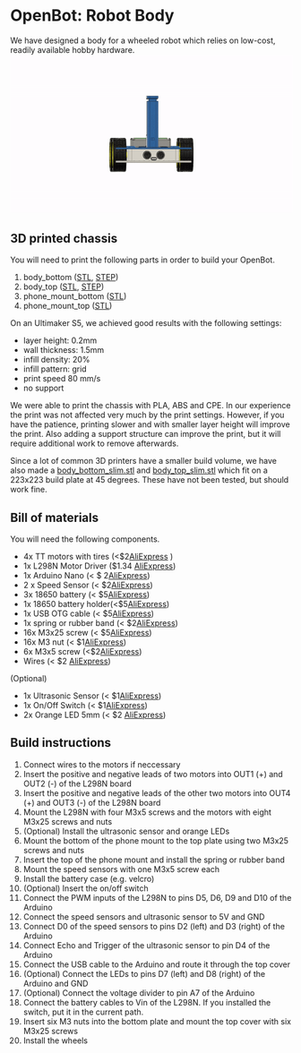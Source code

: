 
# OpenBot: Robot Body
We have designed a body for a wheeled robot which relies on low-cost, readily available hobby hardware. 
![Assembly](../docs/images/assembly.gif)

## 3D printed chassis
You will need to print the following parts in order to build your OpenBot. 
1) body_bottom ([STL](body_bottom.stl), [STEP](body_bottom.step))
2) body_top ([STL](body_top.stl), [STEP](body_top.step))
3) phone_mount_bottom ([STL](phone_mount_bottom.stl))
4) phone_mount_top ([STL](phone_mount_top.stl))

On an Ultimaker S5, we achieved good results with the following settings:
- layer height: 0.2mm
- wall thickness: 1.5mm
- infill density: 20%
- infill pattern: grid
- print speed 80 mm/s
- no support

We were able to print the chassis with PLA, ABS and CPE. In our experience the print was not affected very much by the print settings. However, if you have the patience, printing slower and with smaller layer height will improve the print. Also adding a support structure can improve the print, but it will require additional work to remove afterwards.

Since a lot of common 3D printers have a smaller build volume, we have also made a [body_bottom_slim.stl](body_bottom_slim.stl) and [body_top_slim.stl](body_top_slim.stl) which fit on a 223x223 build plate at 45 degrees. These have not been tested, but should work fine.

## Bill of materials
You will need the following components.
- 4x TT motors with tires (<$2[AliExpress](https://www.aliexpress.com/item/4000126948489.html?spm=a2g0o.productlist.0.0.15293359bK54gA&algo_pvid=75eb3a47-44d5-4f6c-9ea0-e758f0d08837&algo_expid=75eb3a47-44d5-4f6c-9ea0-e758f0d08837-3&btsid=0bb47a2215986857911752326e0253&ws_ab_test=searchweb0_0,searchweb201602_,searchweb201603_) )
- 1x L298N Motor Driver ($1.34 [AliExpress](https://www.aliexpress.com/item/32994608743.html?spm=a2g0o.productlist.0.0.b8be157eJVP5lY&algo_pvid=088ff2ac-a4ec-4b17-be43-92254d84f9fa&algo_expid=088ff2ac-a4ec-4b17-be43-92254d84f9fa-1&btsid=0bb47a2215986861645618336e0253&ws_ab_test=searchweb0_0,searchweb201602_,searchweb201603_))
- 1x Arduino Nano (< $ 2[AliExpress](https://www.aliexpress.com/item/32866959979.html?spm=a2g0o.productlist.0.0.d78d3391GJVFfZ&algo_pvid=da4460e1-407b-4132-a0db-947a431ab822&algo_expid=da4460e1-407b-4132-a0db-947a431ab822-0&btsid=0bb47a2215986862077318889e0253&ws_ab_test=searchweb0_0,searchweb201602_,searchweb201603_ ))
- 2 x Speed Sensor (< $2[AliExpress](https://www.aliexpress.com/i/32990256417.html))
- 3x 18650 battery (< $5[AliExpress](https://www.aliexpress.com/item/32324914059.html?spm=a2g0o.productlist.0.0.2e8f4b074mHrYv&algo_pvid=fc2f97ca-c64c-43c1-a4b8-e9e7fe81cb09&algo_expid=fc2f97ca-c64c-43c1-a4b8-e9e7fe81cb09-0&btsid=0bb47a2215986864108333405e0253&ws_ab_test=searchweb0_0,searchweb201602_,searchweb201603_))
- 1x 18650 battery holder(<$5[AliExpress](https://www.aliexpress.com/item/33037738446.html?spm=a2g0o.productlist.0.0.5c602568XlNOGM&algo_pvid=b667d7dc-7798-4fbc-8fbc-760fd4ebc4ef&algo_expid=b667d7dc-7798-4fbc-8fbc-760fd4ebc4ef-0&btsid=0bb47a2215986864956914727e0253&ws_ab_test=searchweb0_0,searchweb201602_,searchweb201603_))
- 1x USB OTG cable (< $5[AliExpress](https://www.aliexpress.com/item/10000339378239.html?spm=a2g0o.productlist.0.0.31ae865fVUECCV&algo_pvid=c08f70c5-2e72-4324-b4c5-7734842d5b24&algo_expid=c08f70c5-2e72-4324-b4c5-7734842d5b24-1&btsid=0bb47a2215986866303645934e0253&ws_ab_test=searchweb0_0,searchweb201602_,searchweb201603_))
- 1x spring or rubber band (< $2[AliExpress](https://www.aliexpress.com/item/33046502168.html?spm=a2g0o.productlist.0.0.45964bccXYBjIU&algo_pvid=1ee2f573-9d37-4855-ac91-9aec2c00151c&algo_expid=1ee2f573-9d37-4855-ac91-9aec2c00151c-1&btsid=0bb47a2215986886760396354e0297&ws_ab_test=searchweb0_0,searchweb201602_,searchweb201603_))
- 16x M3x25 screw (< $5[AliExpress](https://www.aliexpress.com/item/32850849521.html?spm=a2g0o.productlist.0.0.605d7959tDbcCu&algo_pvid=e2d60094-7a8a-46b2-b6df-ff08abecadfa&algo_expid=e2d60094-7a8a-46b2-b6df-ff08abecadfa-0&btsid=0bb47a2215986878981485610e029a&ws_ab_test=searchweb0_0,searchweb201602_,searchweb201603_))
- 16x M3 nut (< $1[AliExpress](https://www.aliexpress.com/item/32977174437.html?spm=a2g0o.productlist.0.0.4ecb4db1RlFaMC&algo_pvid=5227fb58-7578-4afd-af6b-bd2583ae0bcd&algo_expid=5227fb58-7578-4afd-af6b-bd2583ae0bcd-0&btsid=0b01114515986880925225032e85af&ws_ab_test=searchweb0_0,searchweb201602_,searchweb201603_))
- 6x M3x5 screw (<$2[AliExpress](https://www.aliexpress.com/item/32892594230.html?spm=a2g0o.productlist.0.0.21d63d1bmXjnRZ&algo_pvid=dc03fc60-3866-4e8c-a866-38a228c28eb5&algo_expid=dc03fc60-3866-4e8c-a866-38a228c28eb5-0&btsid=0bb47a1a15986884625777576e47f9&ws_ab_test=searchweb0_0,searchweb201602_,searchweb201603_))
- Wires (< $2 [AliExpress](https://www.aliexpress.com/item/4000766001685.html?spm=a2g0o.productlist.0.0.2a3b4533ROQOjj&algo_pvid=22f23780-d35e-4362-a277-1dab548bb846&algo_expid=22f23780-d35e-4362-a277-1dab548bb846-5&btsid=0b01114515986882153336964e85af&ws_ab_test=searchweb0_0,searchweb201602_,searchweb201603_))

(Optional)
- 1x Ultrasonic Sensor (< $1[AliExpress](https://www.aliexpress.com/item/32713522570.html?spm=a2g0o.productlist.0.0.798110f86VwFId&algo_pvid=aa665343-c450-4ded-8d6a-6cef7e7f0af2&algo_expid=aa665343-c450-4ded-8d6a-6cef7e7f0af2-0&btsid=0bb47a1a15986882673204579e47f9&ws_ab_test=searchweb0_0,searchweb201602_,searchweb201603_))
- 1x On/Off Switch (< $1[AliExpress](https://www.aliexpress.com/item/1000005699023.html?spm=a2g0o.productlist.0.0.1a6c7fb71FhAHs&algo_pvid=aecb292e-471e-4598-99f5-4f74161ddd75&algo_expid=aecb292e-471e-4598-99f5-4f74161ddd75-1&btsid=0bb47a1a15986883373795667e47f9&ws_ab_test=searchweb0_0,searchweb201602_,searchweb201603_))
- 2x Orange LED 5mm (< $2 [AliExpress](https://www.aliexpress.com/item/4000329069943.html?spm=a2g0o.productlist.0.0.61c2172d8P9Xa3&algo_pvid=b2723730-97d9-413c-96b9-ed257265ad2d&algo_expid=b2723730-97d9-413c-96b9-ed257265ad2d-5&btsid=0bb47a1a15986884170516963e47f9&ws_ab_test=searchweb0_0,searchweb201602_,searchweb201603_))

## Build instructions
1) Connect wires to the motors if neccessary
2) Insert the positive and negative leads of two motors into OUT1 (+) and OUT2 (-) of the L298N board
3) Insert the positive and negative leads of the other two motors into OUT4 (+) and OUT3 (-) of the L298N board
4) Mount the L298N with four M3x5 screws and the motors with eight M3x25 screws and nuts
5) (Optional) Install the ultrasonic sensor and orange LEDs
6) Mount the bottom of the phone mount to the top plate using two M3x25 screws and nuts
7) Insert the top of the phone mount and install the spring or rubber band
8) Mount the speed sensors with one M3x5 screw each
9) Install the battery case (e.g. velcro)
10) (Optional) Insert the on/off switch
11) Connect the PWM inputs of the L298N to pins D5, D6, D9 and D10 of the Arduino
12) Connect the speed sensors and ultrasonic sensor to 5V and GND
13) Connect D0 of the speed sensors to pins D2 (left) and D3 (right) of the Arduino
14) Connect Echo and Trigger of the ultrasonic sensor to pin D4 of the Arduino
15) Connect the USB cable to the Arduino and route it through the top cover
16) (Optional) Connect the LEDs to pins D7 (left) and D8 (right) of the Arduino and GND
17) (Optional) Connect the voltage divider to pin A7 of the Arduino
18) Connect the battery cables to Vin of the L298N. If you installed the switch, put it in the current path.
19) Insert six M3 nuts into the bottom plate and mount the top cover with six M3x25 screws
20) Install the wheels
